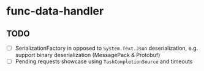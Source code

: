 # func-data-handler

## TODO

- [ ] SerializationFactory in opposed to `System.Text.Json` deserialization, e.g. support binary deserialization (MessagePack & Protobuf)
- [ ] Pending requests showcase using `TaskCompletionSource` and timeouts
